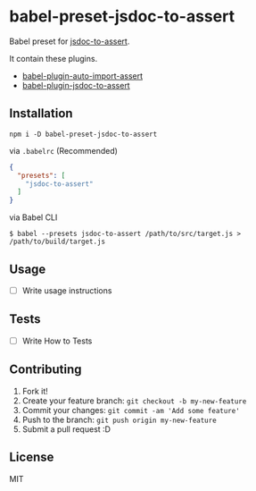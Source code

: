 # babel-preset-jsdoc-to-assert

Babel preset for [jsdoc-to-assert](https://github.com/azu/jsdoc-to-assert "jsdoc-to-assert").

It contain these plugins.

- [babel-plugin-auto-import-assert](https://github.com/azu/babel-plugin-auto-import-assert "babel-plugin-auto-import-assert")
- [babel-plugin-jsdoc-to-assert](https://github.com/azu/babel-plugin-jsdoc-to-assert "babel-plugin-jsdoc-to-assert")

## Installation

    npm i -D babel-preset-jsdoc-to-assert
    
via `.babelrc` (Recommended)

```json
{
  "presets": [
    "jsdoc-to-assert"
  ]
}
```

via Babel CLI

```
$ babel --presets jsdoc-to-assert /path/to/src/target.js > /path/to/build/target.js
```

## Usage

- [ ] Write usage instructions

## Tests

- [ ] Write How to Tests

## Contributing

1. Fork it!
2. Create your feature branch: `git checkout -b my-new-feature`
3. Commit your changes: `git commit -am 'Add some feature'`
4. Push to the branch: `git push origin my-new-feature`
5. Submit a pull request :D

## License

MIT